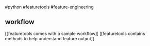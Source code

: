 #python #featuretools #feature-engineering
## workflow
[[featuretools comes with a sample workflow]]
[[featuretools contains methods to help understand feature output]]
